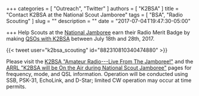 +++
categories = [ "Outreach", "Twitter" ]
authors = [ "K2BSA" ]
title = "Contact K2BSA at the National Scout Jamboree"
tags = [ "BSA", "Radio Scouting" ]
slug = ""
description = ""
date = "2017-07-04T19:47:30-05:00"

+++
Help Scouts at the [National Jamboree](http://www.bsajamboree.org/)
earn their Radio Merit Badge by making
[QSOs with K2BSA](https://www.k2bsa.net/jamboree-live/)
between July 18th and 28th, 2017.
<!--more-->

{{< tweet user="k2bsa_scouting" id="882310810340474880" >}}

Please visit the
[K2BSA "Amateur Radio---Live From The Jamboree!"](https://www.k2bsa.net/jamboree-live/) and the
[ARRL "K2BSA will be On the Air during National Scout Jamboree"](http://www.arrl.org/news/view/k2bsa-will-be-on-the-air-during-national-scout-jamboree)
pages for frequency, mode, and QSL information. Operation will be conducted
using SSB, PSK-31, EchoLink, and D-Star; limited CW operation may occur at
time permits. 

